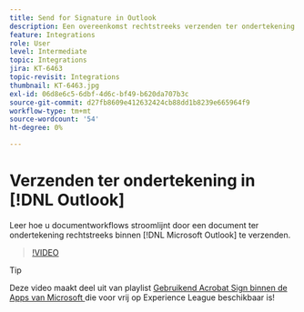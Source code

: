 ```yaml
---
title: Send for Signature in Outlook
description: Een overeenkomst rechtstreeks verzenden ter ondertekening in Microsoft Outlook
feature: Integrations
role: User
level: Intermediate
topic: Integrations
jira: KT-6463
topic-revisit: Integrations
thumbnail: KT-6463.jpg
exl-id: 06d8e6c5-6dbf-4d6c-bf49-b620da707b3c
source-git-commit: d27fb8609e412632424cb88dd1b8239e665964f9
workflow-type: tm+mt
source-wordcount: '54'
ht-degree: 0%

---
```


# Verzenden ter ondertekening in [!DNL Outlook]

Leer hoe u documentworkflows stroomlijnt door een document ter ondertekening rechtstreeks binnen [!DNL Microsoft Outlook] te verzenden.

>[!VIDEO](https://video.tv.adobe.com/v/37839?quality=12&learn=on&hidetitle=true)

>[!TIP]
>
>Deze video maakt deel uit van playlist [ Gebruikend Acrobat Sign binnen de Apps van Microsoft ](https://experienceleague.adobe.com/en/playlists/acrobat-sign-integrate-microsoft-apps) die voor vrij op Experience League beschikbaar is!
